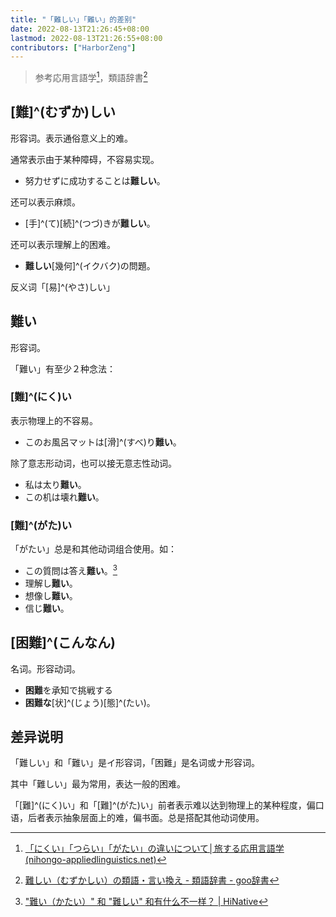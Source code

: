 ```yaml
---
title: "「難しい」「難い」的差别"
date: 2022-08-13T21:26:45+08:00
lastmod: 2022-08-13T21:26:55+08:00
contributors: ["HarborZeng"]
---
```


> 参考応用言語学[^1]，類語辞書[^2]
>
> [^1]: [「にくい」「つらい」「がたい」の違いについて│旅する応用言語学 (nihongo-appliedlinguistics.net)](https://www.nihongo-appliedlinguistics.net/wp/archives/3992)
> [^2]: [難しい（むずかしい）の類語・言い換え - 類語辞書 - goo辞書](https://dictionary.goo.ne.jp/thsrs/14566/meaning/m0u/)

## [難]^(むずか)しい

形容词。表示通俗意义上的难。

通常表示由于某种障碍，不容易实现。

- 努力せずに成功することは**難しい**。

还可以表示麻烦。

- [手]^(て)[続]^(つづ)きが**難しい**。

还可以表示理解上的困难。

- **難しい**[幾何]^(イクバク)の問題。

反义词「[易]^(やさ)しい」

## 難い

形容词。

「難い」有至少２种念法：

### [難]^(にく)い

表示物理上的不容易。

- このお風呂マットは[滑]^(すべ)り**難い**。

除了意志形动词，也可以接无意志性动词。

- 私は太り**難い**。
- この机は壊れ**難い**。

### [難]^(がた)い

「がたい」总是和其他动词组合使用。如：

- この質問は答え**難い**。[^3]
- 理解し**難い**。
- 想像し**難い**。
- 信じ**難い**。

[^3]: ["難い（かたい）" 和 "難しい" 和有什么不一样？ | HiNative](https://zh.hinative.com/questions/13687144)

## [困難]^(こんなん)

名词。形容动词。

- **困難**を承知で挑戦する
- **困難な**[状]^(じょう)[態]^(たい)。

## 差异说明

「難しい」和「難い」是イ形容词，「困難」是名词或ナ形容词。

其中「難しい」最为常用，表达一般的困难。

「[難]^(にく)い」和「[難]^(がた)い」前者表示难以达到物理上的某种程度，偏口语，后者表示抽象层面上的难，偏书面。总是搭配其他动词使用。

